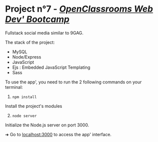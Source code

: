 # Project n°7 - *[OpenClassrooms Web Dev' Bootcamp](https://openclassrooms.com/fr/paths/141-web-developer)*

Fullstack social media similar to 9GAG.

The stack of the project: 
* MySQL
* Node/Express
* JavaScript 
* Ejs : Embedded JavaScript Templating 
* Sass 

To use the app', you need to run the 2 following commands on your terminal:

1. `npm install`

Install the project's modules

2. `node server`

Initialize the Node.js server on port 3000.

➜ Go to [localhost:3000](http://localhost:3000) to access the app' interface.
